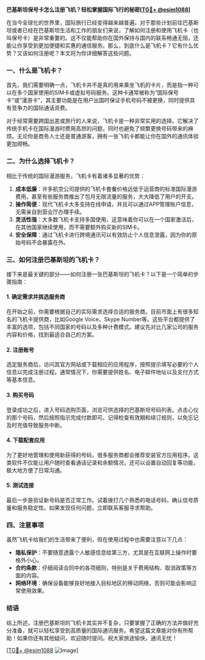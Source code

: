 **巴基斯坦保号卡怎么注册飞机？轻松掌握国际飞行的秘密[[TG💪+ @esim1088](https://t.me/s/esim1088)]**

在当今全球化的世界里，国际旅行已经变得越来越普遍。对于那些计划前往巴基斯坦或者已经在巴基斯坦生活和工作的朋友们来说，了解如何注册和使用飞机卡（也叫保号卡）是非常重要的。这不仅能帮助你在国外保持与国内的联系畅通无阻，还能让你享受到更加便捷和实惠的通信服务。那么，到底什么是飞机卡？它有什么优势？又该如何注册呢？本文将为你详细解答这些问题。

### 一、什么是飞机卡？

首先，我们需要明确一点，飞机卡并不是真的用来乘坐飞机的卡片，而是指一种可以在多个国家使用的SIM卡或虚拟号码服务。这种卡通常被称为“国际保号卡”或“漫游卡”，其主要功能是在用户出国时保证手机号码不被更换，同时提供具有竞争力的国际通话资费。

对于经常需要跨国出差或旅行的人来说，飞机卡是一种非常实用的选择。它解决了传统手机卡在国际漫游时费用高昂的问题，同时也避免了频繁更换号码带来的麻烦。无论你是商务人士还是普通游客，拥有一张飞机卡都能让你在国外的通讯体验更加顺畅。

### 二、为什么选择飞机卡？

相比于传统的国际漫游服务，飞机卡有着诸多显著的优势：

1. **成本低廉**：许多航空公司提供的飞机卡套餐价格远低于运营商的标准国际漫游费用，甚至有些服务商推出了包月无限流量的服务，大大降低了用户的开支。
2. **操作简便**：现代飞机卡大多支持在线申请，并且可以通过APP管理账户信息，无需亲自到营业厅办理手续。
3. **灵活性强**：大多数飞机卡支持多国使用，这意味着你可以在一个国家激活后，在其他国家继续使用，而不需要额外购买新的SIM卡。
4. **安全保障**：通过飞机卡进行跨境通讯可以有效防止个人信息泄露，因为你的原始号码不会暴露在外。

### 三、如何注册巴基斯坦的飞机卡？

接下来是最关键的部分——如何注册一张巴基斯坦的飞机卡？以下是一个简单的步骤指南：

#### 1. 确定需求并挑选服务商
在开始之前，你需要根据自己的实际需求选择合适的服务商。目前市面上有很多知名的飞机卡提供商，比如Google Voice、Skype Number等。这些平台都提供了丰富的选项，包括不同国家的号码以及多种计费模式。建议先对比几家公司的服务内容和价格，找到最适合自己的方案。

#### 2. 注册账号
选定服务商后，访问其官方网站或下载相应的应用程序，按照提示填写必要的个人信息以完成注册过程。通常情况下，你需要提供姓名、电子邮件地址以及支付方式等基本信息。

#### 3. 购买号码
登录成功之后，进入号码选购页面，浏览可供选择的巴基斯坦号码列表。点击心仪的那个号码，然后按照指示完成付款即可。记得检查有效期和续订规则，以免忘记及时充值导致服务中断。

#### 4. 下载配套应用
为了更好地管理和使用新获得的号码，很多服务商都会推荐安装官方应用程序。这类软件不仅能让用户随时查看通话记录和余额情况，还可以设置自动回复等功能，极大地方便了日常沟通。

#### 5. 测试连接
最后一步是验证新号码是否正常工作。试着拨打几个熟悉的电话号码，确认信号质量和服务稳定性。如果发现任何问题，立即联系客服寻求帮助。

### 四、注意事项

虽然飞机卡给我们的生活带来了便利，但在使用过程中也需要注意以下几点：

- **隐私保护**：不要随意透露个人敏感信息给第三方，尤其是在互联网上操作时要格外小心。
- **合约条款**：仔细阅读合同中的各项细则，特别是关于费用结构、取消政策等方面的内容。
- **网络环境**：确保设备能够良好地接入目标地区的移动网络，否则可能会影响正常使用效果。

### 结语

综上所述，注册巴基斯坦的飞机卡其实并不复杂，只要掌握了正确的方法并做好充分准备，就可以轻松享受到高质量的国际通讯服务。希望这篇文章能对你有所帮助！如果你还有其他疑问，欢迎随时提问。祝大家旅途愉快，通讯无忧！

[[TG💪+ @esim1088](https://t.me/s/esim1088) ![Image](https://i.postimg.cc/4NQfJmqS/Snipaste-2025-05-13-00-14-12.png)]